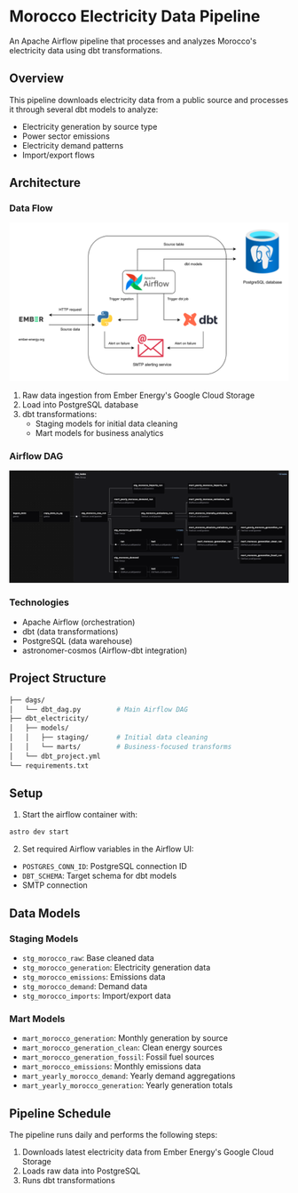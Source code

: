 # Morocco Electricity Data Pipeline

An Apache Airflow pipeline that processes and analyzes Morocco's electricity data using dbt transformations.

## Overview

This pipeline downloads electricity data from a public source and processes it through several dbt models to analyze:

- Electricity generation by source type
- Power sector emissions
- Electricity demand patterns
- Import/export flows

## Architecture

### Data Flow

![Alt text][diagram]

[diagram]: docs/images/diagram_light.svg

1. Raw data ingestion from Ember Energy's Google Cloud Storage
2. Load into PostgreSQL database
3. dbt transformations:
   - Staging models for initial data cleaning
   - Mart models for business analytics

### Airflow DAG
![Alt text][DAG]

[DAG]: docs/images/dag.png

### Technologies

- Apache Airflow (orchestration)
- dbt (data transformations)
- PostgreSQL (data warehouse)
- astronomer-cosmos (Airflow-dbt integration)

## Project Structure

```bash
├── dags/
│   └── dbt_dag.py         # Main Airflow DAG
├── dbt_electricity/
│   ├── models/
│   │   ├── staging/       # Initial data cleaning
│   │   └── marts/         # Business-focused transforms
│   └── dbt_project.yml
└── requirements.txt
```

## Setup

1. Start the airflow container with:

```bash
astro dev start
```

2. Set required Airflow variables in the Airflow UI:

- `POSTGRES_CONN_ID`: PostgreSQL connection ID
- `DBT_SCHEMA`: Target schema for dbt models
- SMTP connection

## Data Models

### Staging Models

- `stg_morocco_raw`: Base cleaned data
- `stg_morocco_generation`: Electricity generation data
- `stg_morocco_emissions`: Emissions data
- `stg_morocco_demand`: Demand data
- `stg_morocco_imports`: Import/export data

### Mart Models

- `mart_morocco_generation`: Monthly generation by source
- `mart_morocco_generation_clean`: Clean energy sources
- `mart_morocco_generation_fossil`: Fossil fuel sources
- `mart_morocco_emissions`: Monthly emissions data
- `mart_yearly_morocco_demand`: Yearly demand aggregations
- `mart_yearly_morocco_generation`: Yearly generation totals

## Pipeline Schedule

The pipeline runs daily and performs the following steps:

1. Downloads latest electricity data from Ember Energy's Google Cloud Storage
2. Loads raw data into PostgreSQL
3. Runs dbt transformations
